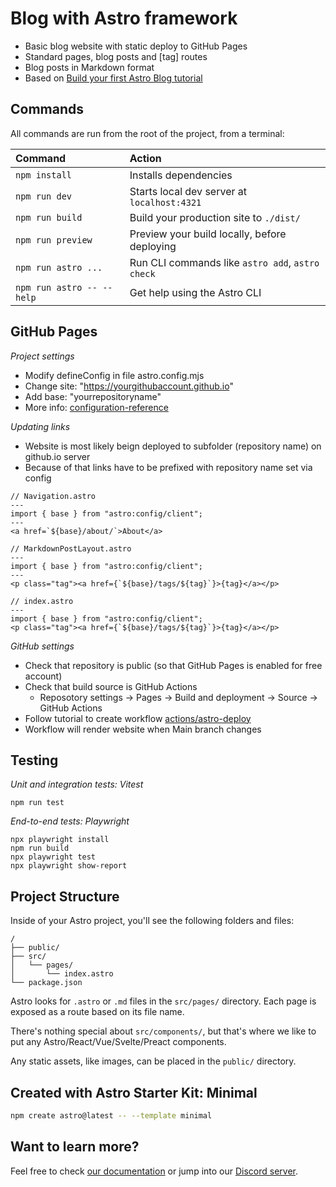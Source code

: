 # Blog with Astro framework
- Basic blog website with static deploy to GitHub Pages
- Standard pages, blog posts and [tag] routes
- Blog posts in Markdown format
- Based on [Build your first Astro Blog tutorial](https://docs.astro.build/en/tutorial/0-introduction/)

## Commands
All commands are run from the root of the project, from a terminal:

| Command                   | Action                                           |
| :------------------------ | :----------------------------------------------- |
| `npm install`             | Installs dependencies                            |
| `npm run dev`             | Starts local dev server at `localhost:4321`      |
| `npm run build`           | Build your production site to `./dist/`          |
| `npm run preview`         | Preview your build locally, before deploying     |
| `npm run astro ...`       | Run CLI commands like `astro add`, `astro check` |
| `npm run astro -- --help` | Get help using the Astro CLI   

## GitHub Pages
*Project settings*
- Modify defineConfig in file astro.config.mjs 
- Change site: "https://yourgithubaccount.github.io"
- Add base: "yourrepositoryname"
- More info: [configuration-reference](https://docs.astro.build/en/reference/configuration-reference/)

*Updating links*
- Website is most likely beign deployed to subfolder (repository name) on github.io server
- Because of that links have to be prefixed with repository name set via config
```
// Navigation.astro
---
import { base } from "astro:config/client";
---
<a href=`${base}/about/`>About</a>

```

```
// MarkdownPostLayout.astro
---
import { base } from "astro:config/client";
---
<p class="tag"><a href={`${base}/tags/${tag}`}>{tag}</a></p>

```
```
// index.astro
---
import { base } from "astro:config/client";
<p class="tag"><a href={`${base}/tags/${tag}`}>{tag}</a></p>
```

*GitHub settings*
- Check that repository is public (so that GitHub Pages is enabled for free account)
- Check that build source is GitHub Actions
  - Reposotory settings -> Pages -> Build and deployment -> Source -> GitHub Actions
- Follow tutorial to create workflow [actions/astro-deploy](https://github.com/marketplace/actions/astro-deploy)
- Workflow will render website when Main branch changes

## Testing
*Unit and integration tests: Vitest*  
```
npm run test
```

*End-to-end tests: Playwright*  
```
npx playwright install
npm run build
npx playwright test
npx playwright show-report
```

## Project Structure
Inside of your Astro project, you'll see the following folders and files:

```text
/
├── public/
├── src/
│   └── pages/
│       └── index.astro
└── package.json
```

Astro looks for `.astro` or `.md` files in the `src/pages/` directory. Each page is exposed as a route based on its file name.

There's nothing special about `src/components/`, but that's where we like to put any Astro/React/Vue/Svelte/Preact components.

Any static assets, like images, can be placed in the `public/` directory.

## Created with Astro Starter Kit: Minimal

```sh
npm create astro@latest -- --template minimal
```

## Want to learn more?
Feel free to check [our documentation](https://docs.astro.build) or jump into our [Discord server](https://astro.build/chat).
